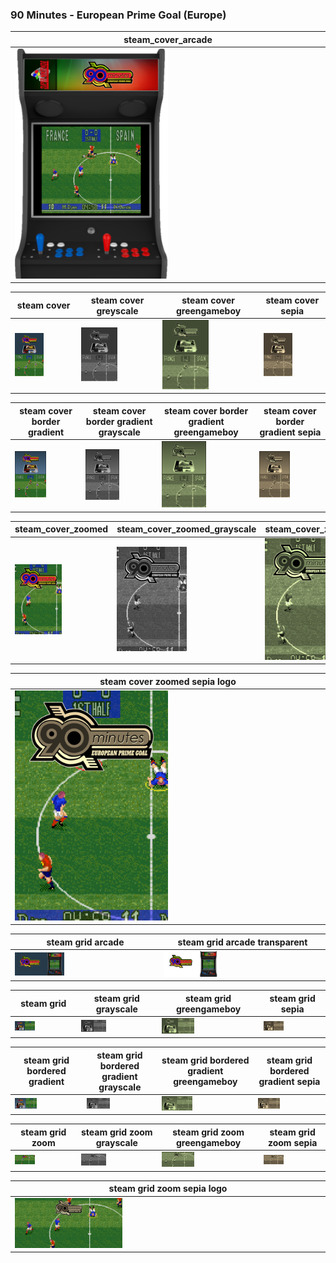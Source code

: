 ### 90 Minutes - European Prime Goal (Europe)

| steam_cover_arcade |
|-------|
|<IMG src="steam_cover_arcade/90 Minutes - European Prime Goal (Europe).png" width="50%" height="50%" />|

| steam cover | steam cover greyscale | steam cover greengameboy | steam cover sepia |
|-------|-------|-------|-------|
|<IMG src="steam_cover/90 Minutes - European Prime Goal (Europe).png" width="50%" height="50%" />|<IMG src="steam_cover_greyscale/90 Minutes - European Prime Goal (Europe).png" width="50%" height="50%" />|<IMG src="steam_cover_greengameboy/90 Minutes - European Prime Goal (Europe).png" width="50%" height="50%" />|<IMG src="steam_cover_sepia/90 Minutes - European Prime Goal (Europe).png" width="50%" height="50%" />|

| steam cover border gradient | steam cover border gradient grayscale | steam cover border gradient greengameboy | steam cover border gradient sepia |
|-------|-------|-------|-------|
|<IMG src="steam_cover_border_gradient/90 Minutes - European Prime Goal (Europe).png" width="50%" height="50%" />|<IMG src="steam_cover_border_gradient_grayscale/90 Minutes - European Prime Goal (Europe).png" width="50%" height="50%" />|<IMG src="steam_cover_border_gradient_greengameboy/90 Minutes - European Prime Goal (Europe).png" width="50%" height="50%" />|<IMG src="steam_cover_border_gradient_sepia/90 Minutes - European Prime Goal (Europe).png" width="50%" height="50%" />|

| steam_cover_zoomed | steam_cover_zoomed_grayscale | steam_cover_zoomed_greengameboy | steam_cover_zoomed_sepia |
|-------|-------|-------|-------|
|<IMG src="steam_cover_zoomed/90 Minutes - European Prime Goal (Europe).png" width="50%" height="50%" />|<IMG src="steam_cover_zoomed_grayscale/90 Minutes - European Prime Goal (Europe).png" width="50%" height="50%" />|<IMG src="steam_cover_zoomed_greengameboy/90 Minutes - European Prime Goal (Europe).png" width="50%" height="50%" />|<IMG src="steam_cover_zoomed_sepia/90 Minutes - European Prime Goal (Europe).png" width="50%" height="50%" />|

| steam cover zoomed sepia logo | 
|-------|
|<IMG src="steam_cover_zoomed_sepia_logo/90 Minutes - European Prime Goal (Europe).png" width="50%" height="50%" />|

| steam grid arcade | steam grid arcade transparent |
|-------|-------|
|<IMG src="steam_grid_arcade/90 Minutes - European Prime Goal (Europe).png" width="35%" height="35%" />|<IMG src="steam_grid_arcade_transparent/90 Minutes - European Prime Goal (Europe).png" width="35%" height="35%" />|

| steam grid | steam grid grayscale | steam grid greengameboy | steam grid sepia |
|-------|-------|-------|-------|
|<IMG src="steam_grid/90 Minutes - European Prime Goal (Europe).png" width="35%" height="35%" />|<IMG src="steam_grid_grayscale/90 Minutes - European Prime Goal (Europe).png" width="35%" height="35%" />|<IMG src="steam_grid_greengameboy/90 Minutes - European Prime Goal (Europe).png" width="35%" height="35%" />|<IMG src="steam_grid_sepia/90 Minutes - European Prime Goal (Europe).png" width="35%" height="35%" />|

| steam grid bordered gradient | steam grid bordered gradient grayscale | steam grid bordered gradient greengameboy | steam grid bordered gradient sepia |
|-------|-------|-------|-------|
|<IMG src="steam_grid_bordered_gradient/90 Minutes - European Prime Goal (Europe).png" width="35%" height="35%" />|<IMG src="steam_grid_bordered_gradient_grayscale/90 Minutes - European Prime Goal (Europe).png" width="35%" height="35%" />|<IMG src="steam_grid_bordered_gradient_greengameboy/90 Minutes - European Prime Goal (Europe).png" width="35%" height="35%" />|<IMG src="steam_grid_bordered_gradient_sepia/90 Minutes - European Prime Goal (Europe).png" width="35%" height="35%" />|

| steam grid zoom | steam grid zoom grayscale | steam grid zoom greengameboy | steam grid zoom sepia |
|-------|-------|-------|-------|
|<IMG src="steam_grid_zoom/90 Minutes - European Prime Goal (Europe).png" width="35%" height="35%" />|<IMG src="steam_grid_zoom_grayscale/90 Minutes - European Prime Goal (Europe).png" width="35%" height="35%" />|<IMG src="steam_grid_zoom_greengameboy/90 Minutes - European Prime Goal (Europe).png" width="35%" height="35%" />|<IMG src="steam_grid_zoom_sepia/90 Minutes - European Prime Goal (Europe).png" width="35%" height="35%" />|

| steam grid zoom sepia logo |
|-------|
|<IMG src="steam_grid_zoom_sepia_logo/90 Minutes - European Prime Goal (Europe).png" width="35%" height="35%" />|
